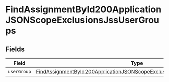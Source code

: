 # FindAssignmentById200ApplicationJSONScopeExclusionsJssUserGroups


## Fields

| Field                                                                                                                                                                             | Type                                                                                                                                                                              | Required                                                                                                                                                                          | Description                                                                                                                                                                       |
| --------------------------------------------------------------------------------------------------------------------------------------------------------------------------------- | --------------------------------------------------------------------------------------------------------------------------------------------------------------------------------- | --------------------------------------------------------------------------------------------------------------------------------------------------------------------------------- | --------------------------------------------------------------------------------------------------------------------------------------------------------------------------------- |
| `userGroup`                                                                                                                                                                       | [FindAssignmentById200ApplicationJSONScopeExclusionsJssUserGroupsUserGroup](../../models/operations/findassignmentbyid200applicationjsonscopeexclusionsjssusergroupsusergroup.md) | :heavy_minus_sign:                                                                                                                                                                | N/A                                                                                                                                                                               |